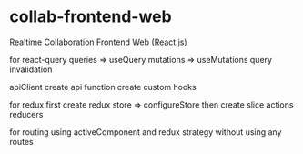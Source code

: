 # collab-frontend-web
Realtime Collaboration Frontend Web (React.js)

for react-query 
queries => useQuery
mutations => useMutations
query invalidation

apiClient
create api function
create custom hooks

for redux
first create redux store => configureStore
then create slice actions reducers

for routing using activeComponent and redux strategy without using any routes

 
